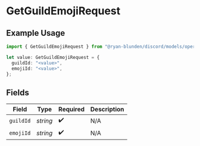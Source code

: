# GetGuildEmojiRequest

## Example Usage

```typescript
import { GetGuildEmojiRequest } from "@ryan-blunden/discord/models/operations";

let value: GetGuildEmojiRequest = {
  guildId: "<value>",
  emojiId: "<value>",
};
```

## Fields

| Field              | Type               | Required           | Description        |
| ------------------ | ------------------ | ------------------ | ------------------ |
| `guildId`          | *string*           | :heavy_check_mark: | N/A                |
| `emojiId`          | *string*           | :heavy_check_mark: | N/A                |